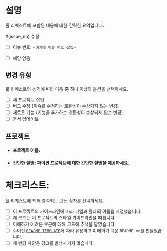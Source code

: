 # 설명

풀 리퀘스트에 포함된 내용에 대한 간략한 요약입니다.

#(issue_no) 수정
<!-- 이슈 섹션 내에서 이슈를 수정하는 것으로 PR하는 경우, 위 줄의 `issue_no`를 이 PR과 관련된 이슈로 바꾸세요.

그렇지 않은 경우, 해당 없음 상자를 선택하고 계속 진행하세요 -->

- [ ] 이슈 번호: ```<여기에 이슈 번호 삽입>```
- [ ] 해당 없음


## 변경 유형

풀 리퀘스트의 성격에 따라 다음 중 하나 이상의 옵션을 선택하세요.

- [ ] 새 프로젝트 삽입
- [ ] 버그 수정 (이슈를 수정하는 호환성이 손상되지 않는 변경)
- [ ] 새로운 기능 (기능을 추가하는 호환성이 손상되지 않는 변경)
- [ ] 문서 업데이트

## 프로젝트
<!-- 이 PR이 새 프로젝트 추가에 관한 것이 아니라면 이 부분을 건너뛰어도 됩니다 -->

- #### **프로젝트 이름:**

- #### **간단한 설명:** 파이썬 프로젝트에 대한 간단한 설명을 제공하세요.

# 체크리스트:
풀 리퀘스트에 의해 충족되는 모든 상자를 선택하세요.

- [ ] 이 프로젝트의 가이드라인에 따라 파일과 폴더의 이름을 지정했습니다.
- [ ] 제 코드는 이 프로젝트의 스타일 가이드라인을 따릅니다.
- [ ] 이해하기 어려운 부분에 대해 코드에 주석을 달았습니다.
- [ ] 주어진 [`README_TEMPLATE`](https://github.com/nduongthucanh/python-mini-project/blob/master/README_TEMPLATE.md)에 따라 유용하고 이해하기 쉬운 `README.md`를 만들었습니다.
- [ ] 제 변경 사항은 경고를 발생시키지 않습니다.
